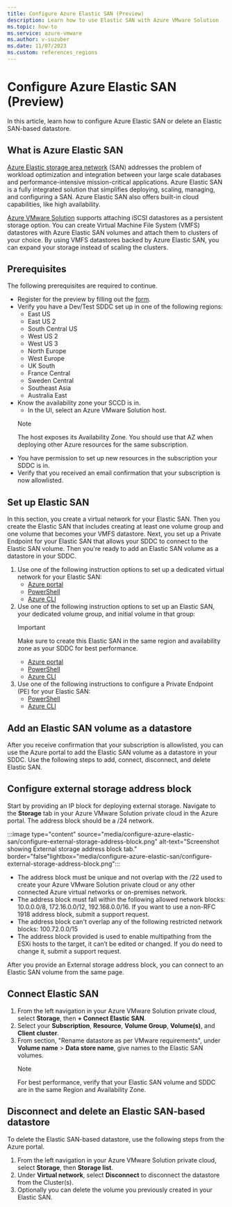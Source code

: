 ```yaml
---
title: Configure Azure Elastic SAN (Preview)
description: Learn how to use Elastic SAN with Azure VMware Solution
ms.topic: how-to
ms.service: azure-vmware
ms.author: v-suzuber
ms.date: 11/07/2023
ms.custom: references_regions
---
```


# Configure Azure Elastic SAN (Preview)

In this article, learn how to configure Azure Elastic SAN or delete an Elastic SAN-based datastore.

## What is Azure Elastic SAN 

[Azure Elastic storage area network](https://review.learn.microsoft.com/azure/storage/elastic-san/elastic-san-introduction?branch=main) (SAN) addresses the problem of workload optimization and integration between your large scale databases and performance-intensive mission-critical applications. Azure Elastic SAN is a fully integrated solution that simplifies deploying, scaling, managing, and configuring a SAN. Azure Elastic SAN also offers built-in cloud capabilities, like high availability.

[Azure VMware Solution](https://learn.microsoft.com/azure/azure-vmware/introduction) supports attaching iSCSI datastores as a persistent storage option. You can create Virtual Machine File System (VMFS) datastores with Azure Elastic SAN volumes and attach them to clusters of your choice. By using VMFS datastores backed by Azure Elastic SAN, you can expand your storage instead of scaling the clusters.

## Prerequisites

The following prerequisites are required to continue.

- Register for the preview by filling out the [form](https://forms.office.com/Pages/ResponsePage.aspx?id=v4j5cvGGr0GRqy180BHbR8FVh9RJVPdOk_mdTpp--pZUN0RKUklROEc4UE1RRFpRMkhNVFAySTM1TC4u).
- Verify you have a Dev/Test SDDC set up in one of the following regions:
	- East US
	- East US 2
	- South Central US
	- West US 2
	- West US 3
	- North Europe
	- West Europe
	- UK South
	- France Central
	- Sweden Central
	- Southeast Asia
	- Australia East
- Know the availability zone your SCCD is in. 
	- In the UI, select an Azure VMware Solution host.
	> [!NOTE]
	> The host exposes its Availability Zone. You should use that AZ when deploying other Azure resources for the same subscription.
- You have permission to set up new resources in the subscription your SDDC is in.
- Verify that you received an email confirmation that your subscription is now allowlisted.

## Set up Elastic SAN

In this section, you create a virtual network for your Elastic SAN. Then you create the Elastic SAN that includes creating at least one volume group and one volume that becomes your VMFS datastore. Next, you set up a Private Endpoint for your Elastic SAN that allows your SDDC to connect to the Elastic SAN volume. Then you're ready to add an Elastic SAN volume as a datastore in your SDDC.

1. Use one of the following instruction options to set up a dedicated virtual network for your Elastic SAN:
	- [Azure portal](https://learn.microsoft.com/azure/virtual-network/quick-create-portal)
	- [PowerShell](https://learn.microsoft.com/azure/virtual-network/quick-create-powershell)
	- [Azure CLI](https://learn.microsoft.com/azure/virtual-network/quick-create-cli)
2. Use one of the following instruction options to set up an Elastic SAN, your dedicated volume group, and initial volume in that group:
	> [!IMPORTANT]
	> Make sure to create this Elastic SAN in the same region and availability zone as your SDDC for best performance.
	- [Azure portal](https://learn.microsoft.com/azure/storage/elastic-san/elastic-san-create?tabs=azure-portal)
	- [PowerShell](https://learn.microsoft.com/azure/storage/elastic-san/elastic-san-create?tabs=azure-powershell)
	- [Azure CLI](https://learn.microsoft.com/azure/storage/elastic-san/elastic-san-create?tabs=azure-cli)
3. Use one of the following instructions to configure a Private Endpoint (PE) for your Elastic SAN:
	- [PowerShell](https://learn.microsoft.com/azure/storage/elastic-san/elastic-san-networking?tabs=azure-powershell#configure-a-private-endpoint)
	- [Azure CLI](https://learn.microsoft.com/azure/storage/elastic-san/elastic-san-networking?tabs=azure-cli#tabpanel_2_azure-cli)

## Add an Elastic SAN volume as a datastore

After you receive confirmation that your subscription is allowlisted, you can use the Azure portal to add the Elastic SAN volume as a datastore in your SDDC. Use the following steps to add, connect, disconnect, and delete Elastic SAN.

## Configure external storage address block

Start by providing an IP block for deploying external storage. Navigate to the **Storage** tab in your Azure VMware Solution private cloud in the Azure portal. The address block should be a /24 network. 

:::image type="content" source="media/configure-azure-elastic-san/configure-external-storage-address-block.png" alt-text="Screenshot showing External storage address block tab." border="false"lightbox="media/configure-azure-elastic-san/configure-external-storage-address-block.png":::

- The address block must be unique and not overlap with the /22 used to create your Azure VMware Solution private cloud or any other connected Azure virtual networks or on-premises network. 
- The address block must fall within the following allowed network blocks: 10.0.0.0/8, 172.16.0.0/12, 192.168.0.0/16. If you want to use a non-RFC 1918 address block, submit a support request. 
- The address block can't overlap any of the following restricted network blocks: 100.72.0.0/15 
- The address block provided is used to enable multipathing from the ESXi hosts to the target, it can’t be edited or changed. If you do need to change it, submit a support request. 

After you provide an External storage address block, you can connect to an Elastic SAN volume from the same page.

## Connect Elastic SAN

1. From the left navigation in your Azure VMware Solution private cloud, select **Storage**, then **+ Connect Elastic SAN**.
2. Select your **Subscription**, **Resource**, **Volume Group**, **Volume(s)**, and **Client cluster**.
3. From section, "Rename datastore as per VMware requirements", under **Volume name** > **Data store name**, give names to the Elastic SAN volumes.
	> [!NOTE]
	> For best performance, verify that your Elastic SAN volume and SDDC are in the same Region and Availability Zone.

## Disconnect and delete an Elastic SAN-based datastore

To delete the Elastic SAN-based datastore, use the following steps from the Azure portal.

1. From the left navigation in your Azure VMware Solution private cloud, select **Storage**, then **Storage list**.
2. Under **Virtual network**, select **Disconnect** to disconnect the datastore from the Cluster(s).
3. Optionally you can delete the volume you previously created in your Elastic SAN.
